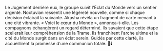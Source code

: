 Le Jugement derrière eux, le groupe suivit l'Éclat du Monde vers un sentier argenté.
Noctuvian ressentit une légèreté nouvelle, comme si chaque décision éclairait la suivante.
Akasha révéla un fragment de carte menant à une cité vibrante.
« Voici le cœur du Monde », annonça-t-elle.
Les compagnons échangèrent un regard déterminé.
Ils savaient que cette étape scellerait leur compréhension de la Trame.
Ils franchirent l'arche ultime et la cité du Monde surgit dans un éclat serein.
Guidés par cette clarté, ils accueillirent la promesse d'une communion totale. 🌌🕯️
